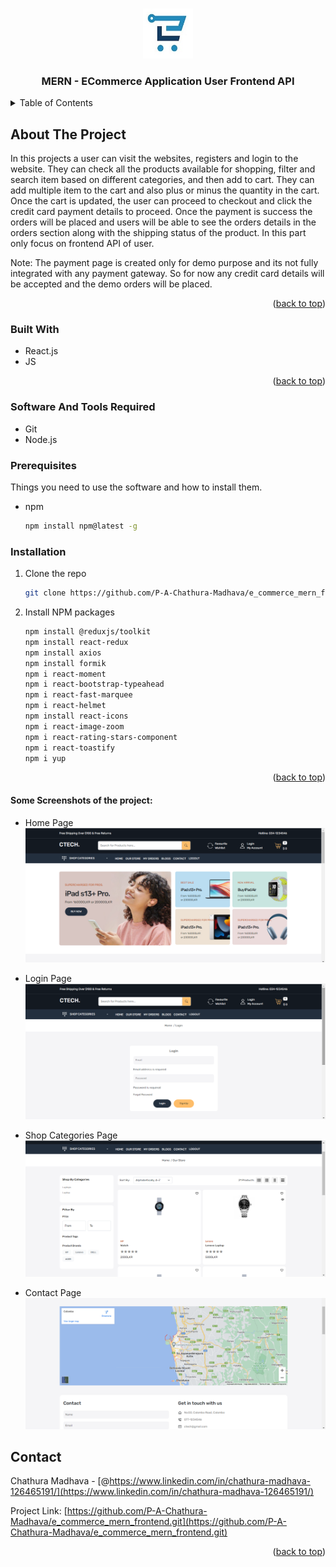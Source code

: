 <a name="readme-top"></a>

<!-- PROJECT LOGO -->
<br />
<div align="center">
  <a href="">
    <img src="/applicationImages/project-logo.jpg" alt="Logo" width="80" height="80">
  </a>

  <h3 align="center">MERN - ECommerce Application User Frontend API</h3>
</div>

<!-- TABLE OF CONTENTS -->
<details>
  <summary>Table of Contents</summary>
  <ol>
    <li>
      <a href="#about-the-project">About The Project</a>
      <ul>
        <li><a href="#built-with">Built With</a></li>
      </ul>
    </li>
    <li>
      <a href="#getting-started">Getting Started</a>
      <ul>
        <li><a href="#prerequisites">Prerequisites</a></li>
        <li><a href="#installation">Installation</a></li>
      </ul>
    </li>
    <li><a href="#contact">Contact</a></li>
  </ol>
</details>

<!-- ABOUT THE PROJECT -->

## About The Project

In this projects a user can visit the websites, registers and login to the website. They can check all the products available for shopping, filter and search item based on different categories, and then add to cart. They can add multiple item to the cart and also plus or minus the quantity in the cart. Once the cart is updated, the user can proceed to checkout and click the credit card payment details to proceed. Once the payment is success the orders will be placed and users will be able to see the orders details in the orders section along with the shipping status of the product. In this part only focus on frontend API of user.

Note: The payment page is created only for demo purpose and its not fully integrated with any payment gateway. So for now any credit card details will be accepted and the demo orders will be placed.

<p align="right">(<a href="#readme-top">back to top</a>)</p>

### Built With

- React.js
- JS

<p align="right">(<a href="#readme-top">back to top</a>)</p>

<!-- GETTING STARTED -->

### Software And Tools Required

- Git
- Node.js

### Prerequisites

Things you need to use the software and how to install them.

- npm
  ```sh
  npm install npm@latest -g
  ```

### Installation

1. Clone the repo
   ```sh
   git clone https://github.com/P-A-Chathura-Madhava/e_commerce_mern_frontend.git
   ```
2. Install NPM packages
   ```sh
   npm install @reduxjs/toolkit
   npm install react-redux
   npm install axios
   npm install formik
   npm i react-moment
   npm i react-bootstrap-typeahead
   npm i react-fast-marquee
   npm i react-helmet
   npm install react-icons
   npm i react-image-zoom
   npm i react-rating-stars-component
   npm i react-toastify
   npm i yup
   ```

<p align="right">(<a href="#readme-top">back to top</a>)</p>

#### Some Screenshots of the project:
- Home Page
![image](/applicationImages/u_home.png)

- Login Page
![image](/applicationImages/u_login.png)

- Shop Categories Page
![image](/applicationImages/u_shop_categories.png)

- Contact Page
![image](/applicationImages/u-contact.png)

<!-- CONTACT -->

## Contact

Chathura Madhava - [@https://www.linkedin.com/in/chathura-madhava-126465191/](https://www.linkedin.com/in/chathura-madhava-126465191/)

Project Link: [https://github.com/P-A-Chathura-Madhava/e_commerce_mern_frontend.git](https://github.com/P-A-Chathura-Madhava/e_commerce_mern_frontend.git)

<p align="right">(<a href="#readme-top">back to top</a>)</p>
